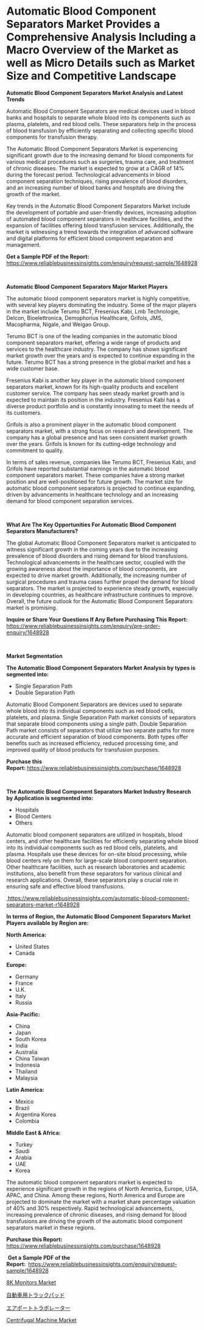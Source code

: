 <p><h1>Automatic Blood Component Separators Market Provides a Comprehensive Analysis Including a Macro Overview of the Market as well as Micro Details such as Market Size and Competitive Landscape</h1></p><p><strong>Automatic Blood Component Separators Market Analysis and Latest Trends</strong></p>
<p><p>Automatic Blood Component Separators are medical devices used in blood banks and hospitals to separate whole blood into its components such as plasma, platelets, and red blood cells. These separators help in the process of blood transfusion by efficiently separating and collecting specific blood components for transfusion therapy.</p><p>The Automatic Blood Component Separators Market is experiencing significant growth due to the increasing demand for blood components for various medical procedures such as surgeries, trauma care, and treatment of chronic diseases. The market is expected to grow at a CAGR of 14% during the forecast period. Technological advancements in blood component separation techniques, rising prevalence of blood disorders, and an increasing number of blood banks and hospitals are driving the growth of the market.</p><p>Key trends in the Automatic Blood Component Separators Market include the development of portable and user-friendly devices, increasing adoption of automated blood component separators in healthcare facilities, and the expansion of facilities offering blood transfusion services. Additionally, the market is witnessing a trend towards the integration of advanced software and digital platforms for efficient blood component separation and management.</p></p>
<p><strong>Get a Sample PDF of the Report:&nbsp;</strong> <a href="https://www.reliablebusinessinsights.com/enquiry/request-sample/1648928">https://www.reliablebusinessinsights.com/enquiry/request-sample/1648928</a></p>
<p>&nbsp;</p>
<p><strong>Automatic Blood Component Separators Major Market Players</strong></p>
<p><p>The automatic blood component separators market is highly competitive, with several key players dominating the industry. Some of the major players in the market include Terumo BCT, Fresenius Kabi, Lmb Technologie, Delcon, Bioelettronica, Demophorius Healthcare, Grifols, JMS, Macopharma, Nigale, and Weigao Group.</p><p>Terumo BCT is one of the leading companies in the automatic blood component separators market, offering a wide range of products and services to the healthcare industry. The company has shown significant market growth over the years and is expected to continue expanding in the future. Terumo BCT has a strong presence in the global market and has a wide customer base.</p><p>Fresenius Kabi is another key player in the automatic blood component separators market, known for its high-quality products and excellent customer service. The company has seen steady market growth and is expected to maintain its position in the industry. Fresenius Kabi has a diverse product portfolio and is constantly innovating to meet the needs of its customers.</p><p>Grifols is also a prominent player in the automatic blood component separators market, with a strong focus on research and development. The company has a global presence and has seen consistent market growth over the years. Grifols is known for its cutting-edge technology and commitment to quality.</p><p>In terms of sales revenue, companies like Terumo BCT, Fresenius Kabi, and Grifols have reported substantial earnings in the automatic blood component separators market. These companies have a strong market position and are well-positioned for future growth. The market size for automatic blood component separators is projected to continue expanding, driven by advancements in healthcare technology and an increasing demand for blood component separation services.</p></p>
<p>&nbsp;</p>
<p><strong>What Are The Key Opportunities For Automatic Blood Component Separators Manufacturers?</strong></p>
<p><p>The global Automatic Blood Component Separators market is anticipated to witness significant growth in the coming years due to the increasing prevalence of blood disorders and rising demand for blood transfusions. Technological advancements in the healthcare sector, coupled with the growing awareness about the importance of blood components, are expected to drive market growth. Additionally, the increasing number of surgical procedures and trauma cases further propel the demand for blood separators. The market is projected to experience steady growth, especially in developing countries, as healthcare infrastructure continues to improve. Overall, the future outlook for the Automatic Blood Component Separators market is promising.</p></p>
<p><strong>Inquire or Share Your Questions If Any Before Purchasing This Report:</strong> <a href="https://www.reliablebusinessinsights.com/enquiry/pre-order-enquiry/1648928">https://www.reliablebusinessinsights.com/enquiry/pre-order-enquiry/1648928</a></p>
<p>&nbsp;</p>
<p><strong>Market Segmentation</strong></p>
<p><strong>The Automatic Blood Component Separators Market Analysis by types is segmented into:</strong></p>
<p><ul><li>Single Separation Path</li><li>Double Separation Path</li></ul></p>
<p><p>Automatic Blood Component Separators are devices used to separate whole blood into its individual components such as red blood cells, platelets, and plasma. Single Separation Path market consists of separators that separate blood components using a single path. Double Separation Path market consists of separators that utilize two separate paths for more accurate and efficient separation of blood components. Both types offer benefits such as increased efficiency, reduced processing time, and improved quality of blood products for transfusion purposes.</p></p>
<p><strong>Purchase this Report:&nbsp;</strong><a href="https://www.reliablebusinessinsights.com/purchase/1648928">https://www.reliablebusinessinsights.com/purchase/1648928</a></p>
<p>&nbsp;</p>
<p><strong>The Automatic Blood Component Separators Market Industry Research by Application is segmented into:</strong></p>
<p><ul><li>Hospitals</li><li>Blood Centers</li><li>Others</li></ul></p>
<p><p>Automatic blood component separators are utilized in hospitals, blood centers, and other healthcare facilities for efficiently separating whole blood into its individual components such as red blood cells, platelets, and plasma. Hospitals use these devices for on-site blood processing, while blood centers rely on them for large-scale blood component separation. Other healthcare facilities, such as research laboratories and academic institutions, also benefit from these separators for various clinical and research applications. Overall, these separators play a crucial role in ensuring safe and effective blood transfusions.</p></p>
<p><a href="https://www.reliablebusinessinsights.com/automatic-blood-component-separators-market-r1648928">&nbsp;https://www.reliablebusinessinsights.com/automatic-blood-component-separators-market-r1648928</a></p>
<p><strong>In terms of Region, the Automatic Blood Component Separators Market Players available by Region are:</strong></p>
<p>
    <p> <strong> North America: </strong>
        <ul>
            <li>United States</li>
            <li>Canada</li>
        </ul>
        </p> 
    <p> <strong> Europe: </strong>
        <ul>
            <li>Germany</li>
            <li>France</li>
            <li>U.K.</li>
            <li>Italy</li>
            <li>Russia</li>
        </ul>
        </p> 
    <p> <strong> Asia-Pacific: </strong>
        <ul>
            <li>China</li>
            <li>Japan</li>
            <li>South Korea</li>
            <li>India</li>
            <li>Australia</li>
            <li>China Taiwan</li>
            <li>Indonesia</li>
            <li>Thailand</li>
            <li>Malaysia</li>
        </ul>
        </p> 
    <p> <strong> Latin America: </strong>
        <ul>
            <li>Mexico</li>
            <li>Brazil</li>
            <li>Argentina Korea</li>
            <li>Colombia</li>
        </ul>
        </p> 
    <p> <strong> Middle East & Africa: </strong>
        <ul>
            <li>Turkey</li>
            <li>Saudi</li>
            <li>Arabia</li>
            <li>UAE</li>
            <li>Korea</li>
        </ul>
    </p>
    </p>
<p><p>The automatic blood component separators market is expected to experience significant growth in the regions of North America, Europe, USA, APAC, and China. Among these regions, North America and Europe are projected to dominate the market with a market share percentage valuation of 40% and 30% respectively. Rapid technological advancements, increasing prevalence of chronic diseases, and rising demand for blood transfusions are driving the growth of the automatic blood component separators market in these regions.</p></p>
<p><strong>Purchase this Report: </strong><a href="https://www.reliablebusinessinsights.com/purchase/1648928">https://www.reliablebusinessinsights.com/purchase/1648928</a></p>
<p>&nbsp;<strong>Get a Sample PDF of the Report:&nbsp;&nbsp;</strong><a href="https://www.reliablebusinessinsights.com/enquiry/request-sample/1648928">https://www.reliablebusinessinsights.com/enquiry/request-sample/1648928</a></p>
<p><strong></strong></p>
<p><p><a href="https://www.linkedin.com/pulse/8k-monitors-market-insight-trends-growth-forecasted-from-aoeqf">8K Monitors Market</a></p><p><a href="https://github.com/andrade7361/Market-Research-Report-List-1/blob/main/8133314108948.md">自動車用トラックパッド</a></p><p><a href="https://github.com/RaeJenkins1952/Market-Research-Report-List-1/blob/main/3449870108950.md">エアポートトラボレーター</a></p><p><a href="https://www.linkedin.com/pulse/centrifugal-machine-market-trends-analysis-forecasted-period-vbabf">Centrifugal Machine Market</a></p></p>